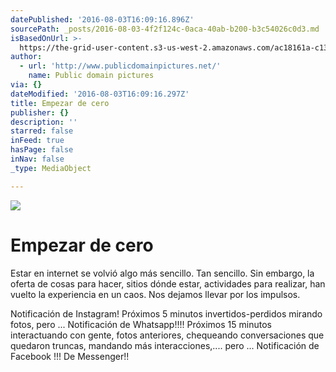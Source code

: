 ```yaml
---
datePublished: '2016-08-03T16:09:16.896Z'
sourcePath: _posts/2016-08-03-4f2f124c-0aca-40ab-b200-b3c54026c0d3.md
isBasedOnUrl: >-
  https://the-grid-user-content.s3-us-west-2.amazonaws.com/ac18161a-c136-430d-af9f-963f86e911cc.jpg
author:
  - url: 'http://www.publicdomainpictures.net/'
    name: Public domain pictures
via: {}
dateModified: '2016-08-03T16:09:16.297Z'
title: Empezar de cero
publisher: {}
description: ''
starred: false
inFeed: true
hasPage: false
inNav: false
_type: MediaObject

---
```

![](https://the-grid-user-content.s3-us-west-2.amazonaws.com/f193161f-34d6-4b65-8bcc-10f05c792297.jpg)

# Empezar de cero

Estar en internet se volvió algo más sencillo. Tan sencillo. Sin embargo, la oferta de cosas para hacer, sitios dónde estar, actividades para realizar, han vuelto la experiencia en un caos. Nos dejamos llevar por los impulsos.

Notificación de Instagram! Próximos 5 minutos invertidos-perdidos mirando fotos, pero ... Notificación de Whatsapp!!!! Próximos 15 minutos interactuando con gente, fotos anteriores, chequeando conversaciones que quedaron truncas, mandando más interacciones,.... pero ... Notificación de Facebook !!! De Messenger!!